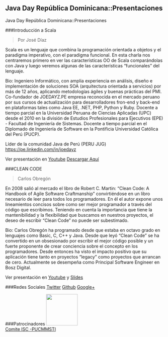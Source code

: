 ## Java Day República Dominicana::Presentaciones

Java Day República Dominicana::Presentaciones

###Introducción a Scala
 > Por José Díaz

Scala es un lenguaje que combina la programación orientada a objetos y el paradigma imperativo, con el paradigma funcional. En esta charla nos centraremos primero en ver las características OO de Scala comparándolas con Java y luego veremos algunas de las características “funcionales” del lenguaje.

Bio:
Ingeniero Informático, con amplia experiencia en análisis, diseño e implementación de soluciones SOA (arquitectura orientada a servicios) por más de 12 años, aplicando metodologías ágiles y buenas prácticas del PMI. Co-fundador de JOEDAYZ.PE empresa reconocida en el mercado peruano por sus cursos de actualización para desarrolladores fron-end y back-end en plataformas tales como Java EE, .NET, PHP, Python y Ruby.
Docente a tiempo parcial en la Universidad Peruana de Ciencias Aplicadas (UPC) desde el 2010 en la división de Estudios Profesionales para Ejecutivos (EPE) - Facultad de Ingeniería de Sistemas. Docente a tiempo parcial en el Diplomado de Ingeniería de Software en la Pontificia Universidad Católica del Perú (PUCP).

Líder de la comunidad Java de Perú (PERU JUG)
https://pe.linkedin.com/in/joedayz

Ver presentación en [Youtube](https://www.youtube.com/watch?v=cCB62LNyx7s) 
[Descargar Aquí](slides/Scala.pptx)

###CLEAN CODE
> Carlos Obregón

En 2008 salió al mercado el libro de Robert C. Martin: “Clean Code: A Handbook of Agile Software Craftmanship” convirtiéndose en un libro necesario de leer para todos los programadores. En él el autor expone unos lineamientos concisos sobre como ser mejor programador a través del código que escribimos. Teniendo en cuenta la importancia que tiene la mantenibilidad y la flexibilidad que buscamos en nuestros proyectos, el deseo de escribir “Clean Code” no puede ser subestimado.

Bio: Carlos Obregón ha programado desde que estaba en octavo grado en lenguajes como Basic, C, C++ y Java. Desde que leyó “Clean Code” se ha convertido en un obsesionado por escribir el mejor código posible y un fuerte proponente de crear conciencia sobre el concepto en los programadores. Desde entonces ha visto el impacto positivo que su aplicación tiene tanto en proyectos “legacy” como proyectos que arrancan de cero. Actualmente se desempeña como Principal Software Engineer en Bosz Digital.

Ver presentación en [Youtube](https://www.youtube.com/watch?v=W-KwnMp0v8g) y [Slides](http://slides.com/gaijinco/clean-code#/)

###Redes Sociales
[Twitter](https://twitter.com/JavaDominicano)
[Github](https://github.com/JavaDominicano)
[Google+](https://plus.google.com/u/0/b/102075236423677669793/102075236423677669793)

###Patrocinadores
<img src="https://pbs.twimg.com/profile_images/3289575775/dd1ccf512d974e22345ea3e18b86a37e_400x400.jpeg" width="100" height="100"><br/>
[Comite ISC -PUCMMSTI](https://twitter.com/ComitesISC)
